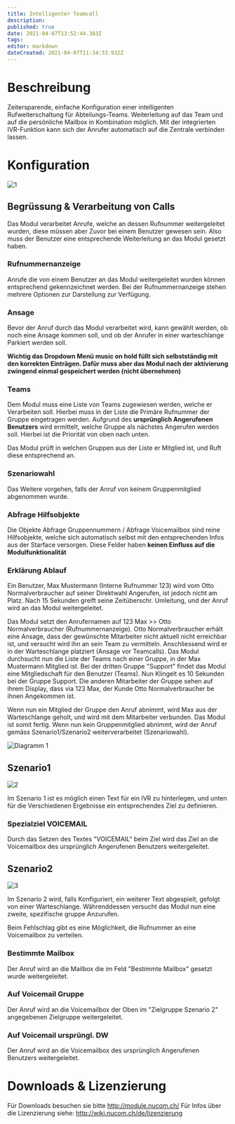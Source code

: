 ```yaml
---
title: Intelligenter Teamcall
description: 
published: true
date: 2021-04-07T13:52:44.383Z
tags: 
editor: markdown
dateCreated: 2021-04-07T11:34:33.932Z
---
```


# Beschreibung
Zeitersparende, einfache Konfiguration einer intelligenten Rufweiterschaltung für Abteilungs-Teams. Weiterleitung auf das Team und auf die persönliche Mailbox in Kombination möglich. Mit der integrierten IVR-Funktion kann sich der Anrufer automatisch auf die Zentrale verbinden lassen. 
# Konfiguration
![1](/uploads/intelligenter-teamcall/1.jpg "1")

## Begrüssung & Verarbeitung von Calls
Das Modul verarbeitet Anrufe, welche an dessen Rufnummer weitergeleitet wurden, diese müssen aber Zuvor bei einem Benutzer gewesen sein.
Also muss der Benutzer eine entsprechende Weiterleitung an das Modul gesetzt haben.

### Rufnummernanzeige
Anrufe die von einem Benutzer an das Modul weitergeleitet wurden können entsprechend gekennzeichnet werden. 
Bei der Rufnummernanzeige stehen mehrere Optionen zur Darstellung zur Verfügung.

### Ansage
Bevor der Anruf durch das Modul verarbeitet wird, kann gewählt werden, ob noch eine Ansage kommen soll, und ob der Anrufer in einer warteschlange Parkiert werden soll.

**Wichtig das Dropdown Menü music on hold füllt sich selbstständig mit den korrekten Einträgen. Dafür muss aber das Modul nach der aktivierung zwingend einmal gespeichert werden (nicht übernehmen)**

### Teams
Dem Modul muss eine Liste von Teams zugewiesen werden, welche er Verarbeiten soll. Hierbei muss in der Liste die Primäre Rufnummer der Gruppe eingetragen werden.
Aufgrund des **ursprünglich Angerufenen Benutzers** wird ermittelt, welche Gruppe als nächstes Angerufen werden soll. Hierbei ist die Priorität von oben nach unten.

Das Modul prüft in welchen Gruppen aus der Liste er Mitglied ist, und Ruft diese entsprechend an.

### Szenariowahl
Das Weitere vorgehen, falls der Anruf von keinem Gruppenmitglied abgenommen wurde.

### Abfrage Hilfsobjekte
Die Objekte Abfrage Gruppennummern / Abfrage Voicemailbox sind reine Hilfsobjekte, welche sich automatisch selbst mit den entsprechenden Infos aus der Starface versorgen. 
Diese Felder haben **keinen Einfluss auf die Modulfunktionalität**

### Erklärung Ablauf
Ein Benutzer, Max Mustermann (Interne Rufnummer 123) wird vom Otto Normalverbraucher auf seiner Direktwahl Angerufen, ist jedoch nicht am Platz.
Nach 15 Sekunden greift seine Zeitüberschr. Umleitung, und der Anruf wird an das Modul weitergeleitet.

Das Modul setzt den Anrufernamen auf 123 Max >> Otto Normalverbraucher (Rufnummernanzeige).
Otto Normalverbraucher erhält eine Ansage, dass der gewünschte Mitarbeiter nicht aktuell nicht erreichbar ist, und versucht wird ihn an sein Team zu vermitteln.  Anschliessend wird er in der Warteschlange platziert (Ansage vor Teamcalls).
Das Modul durchsucht nun die Liste der Teams nach einer Gruppe, in der Max Mustermann Mitglied ist. Bei der dritten Gruppe "Support" findet das Modul eine Mitgliedschaft für den Benutzer (Teams).
Nun Klingelt es 10 Sekunden bei der Gruppe Support. Die anderen Mitarbeiter der Gruppe sehen auf ihrem Display, dass via 123 Max, der Kunde Otto Normalverbraucher be ihnen Angekommen ist.

Wenn nun ein Mitglied der Gruppe den Anruf abnimmt, wird Max aus der Warteschlange geholt, und wird mit dem Mitarbeiter verbunden.  Das Modul ist somit fertig.
Wenn nun kein Gruppenmitglied abnimmt, wird der Anruf gemäss Szenario1/Szenario2 weiterverarbeitet (Szenariowahl).

![Diagramm 1](/uploads/intelligenter-teamcall/diagramm-1.png "Diagramm 1")

## Szenario1
![2](/uploads/intelligenter-teamcall/2.jpg "2")

Im Szenario 1 ist es möglich einen Text für ein IVR zu hinterlegen, und unten für die Verschiedenen Ergebnisse ein entsprechendes Ziel zu definieren.

### Spezialziel VOICEMAIL
Durch das Setzen des Textes "VOICEMAIL" beim Ziel wird das Ziel an die Voicemailbox des ursprünglich Angerufenen Benutzers weitergeleitet.

## Szenario2
![3](/uploads/intelligenter-teamcall/3.jpg "3")

Im Szenario 2 wird, falls Konfiguriert, ein weiterer Text abgespielt, gefolgt von einer Warteschlange.
Währenddessen versucht das Modul nun eine zweite, spezifische gruppe Anzurufen.

Beim Fehlschlag gibt es eine Möglichkeit, die Rufnummer an eine Voicemailbox zu verteilen.

### Bestimmte Mailbox
Der Anruf wird an die Mailbox die im Feld "Bestimmte Mailbox" gesetzt wurde weitergeleitet.

### Auf Voicemail Gruppe
Der Anruf wird an die Voicemailbox der Oben im "Zielgruppe Szenario 2" angegebenen Zielgruppe weitergeleitet.

### Auf Voicemail ursprüngl. DW
Der Anruf wird an die Voicemailbox des ursprünglich Angerufenen Benutzers weitergeleitet.

# Downloads & Lizenzierung
Für Downloads besuchen sie bitte http://module.nucom.ch/
Für Infos über die Lizenzierung siehe: http://wiki.nucom.ch/de/lizenzierung

